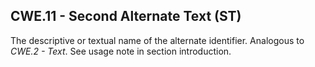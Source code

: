## CWE.11 - Second Alternate Text (ST)

The descriptive or textual name of the alternate identifier. Analogous to _CWE.2 - Text_. See usage note in section introduction.
